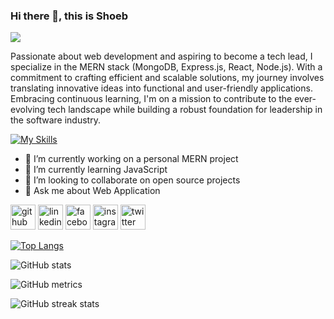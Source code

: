 ### Hi there 👋, this is Shoeb
![](https://pbs.twimg.com/profile_banners/2747687885/1702125891/1500x500)

Passionate about web development and aspiring to become a tech lead, I specialize in the MERN stack (MongoDB, Express.js, React, Node.js). With a commitment to crafting efficient and scalable solutions, my journey involves translating innovative ideas into functional and user-friendly applications. Embracing continuous learning, I'm on a mission to contribute to the ever-evolving tech landscape while building a robust foundation for leadership in the software industry.

[![My Skills](https://skillicons.dev/icons?i=mongodb,express,node,react,js,tailwind,css,html,firebase,git)](https://skillicons.dev)

- 🔭 I’m currently working on a personal MERN project 
- 🌱 I’m currently learning JavaScript 
- 👯 I’m looking to collaborate on open source projects 
- 💬 Ask me about Web Application 


[<img src='https://cdn.jsdelivr.net/npm/simple-icons@3.0.1/icons/github.svg' alt='github' height='40'>](https://github.com/be3tle)  [<img src='https://cdn.jsdelivr.net/npm/simple-icons@3.0.1/icons/linkedin.svg' alt='linkedin' height='40'>](https://www.linkedin.com/in/aburaitnshoeb/)  [<img src='https://cdn.jsdelivr.net/npm/simple-icons@3.0.1/icons/facebook.svg' alt='facebook' height='40'>](https://www.facebook.com/aburaitnshoeb)  [<img src='https://cdn.jsdelivr.net/npm/simple-icons@3.0.1/icons/instagram.svg' alt='instagram' height='40'>](https://www.instagram.com/y0urnarrat0r/)  [<img src='https://cdn.jsdelivr.net/npm/simple-icons@3.0.1/icons/twitter.svg' alt='twitter' height='40'>](https://twitter.com/aburaitnshoeb)  

[![Top Langs](https://github-readme-stats.vercel.app/api/top-langs/?username=be3tle)](https://github.com/anuraghazra/github-readme-stats)

![GitHub stats](https://github-readme-stats.vercel.app/api?username=be3tle&show_icons=true&count_private=true)  

![GitHub metrics](https://metrics.lecoq.io/be3tle)  

![GitHub streak stats](https://streak-stats.demolab.com/?user=be3tle)  

